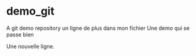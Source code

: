 # demo_git
A git demo repository
un ligne de plus dans mon fichier
Une demo qui se passe bien

Une nouvelle ligne.
